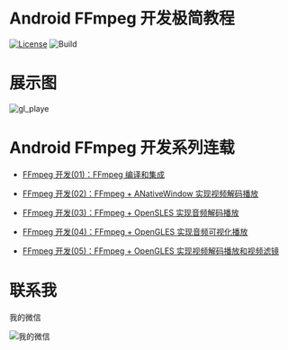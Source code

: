 # Android FFmpeg 开发极简教程

[![License](https://img.shields.io/badge/License-Apache%202.0-blue.svg)](https://github.com/githubhaohao/NDK_OpenGLES_3_0/blob/master/LICENSE.txt)
![Build](https://img.shields.io/badge/build-passing-brightgreen)

# 展示图
![gl_playe](https://github.com/githubhaohao/LearnFFmpeg/blob/master/doc/gl_player.gif?raw=true)

# Android FFmpeg 开发系列连载
- [FFmpeg 开发(01)：FFmpeg 编译和集成](https://blog.csdn.net/Kennethdroid/article/details/106956601)

- [FFmpeg 开发(02)：FFmpeg + ANativeWindow 实现视频解码播放](https://blog.csdn.net/Kennethdroid/article/details/107103315)

- [FFmpeg 开发(03)：FFmpeg + OpenSLES 实现音频解码播放](https://blog.csdn.net/Kennethdroid/article/details/107248262)

- [FFmpeg 开发(04)：FFmpeg + OpenGLES 实现音频可视化播放](https://blog.csdn.net/Kennethdroid/article/details/107405505)

- [FFmpeg 开发(05)：FFmpeg + OpenGLES 实现视频解码播放和视频滤镜](https://blog.csdn.net/Kennethdroid/article/details/108135636)

# 联系我

我的微信

![我的微信](https://github.com/githubhaohao/LearnFFmpeg/blob/master/doc/wechat_byteflow.png?raw=true)
